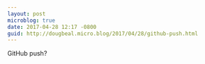 ```yaml
---
layout: post
microblog: true
date: 2017-04-28 12:17 -0800
guid: http://dougbeal.micro.blog/2017/04/28/github-push.html
---
```

GitHub push?
